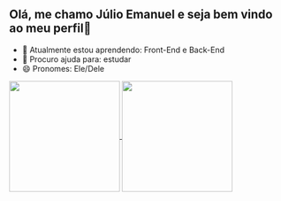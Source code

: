 ## Olá, me chamo Júlio Emanuel e seja bem vindo ao meu perfil👋

- 🌱 Atualmente estou aprendendo: Front-End e Back-End
- 🤔 Procuro ajuda para: estudar
- 😄 Pronomes: Ele/Dele

<a href="https://github.com/anuraghazra/github-readme-stats">
  <img height=200 align="center" src="https://github-readme-stats.vercel.app/api?username=JulioEmanuelGomes&show_icons=true&theme=radical" />
</a>
<a href="https://github.com/anuraghazra/convoychat">
  <img height=200 align="center" src="https://github-readme-stats.vercel.app/api/top-langs?username=JulioEmanuelGomes&show_icons=true&theme=radical&layout=compact&langs_count=8&card_width=320" />
</a>
